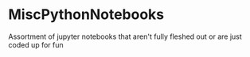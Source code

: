 # MiscPythonNotebooks
Assortment of jupyter notebooks that aren't fully fleshed out or are just coded up for fun
